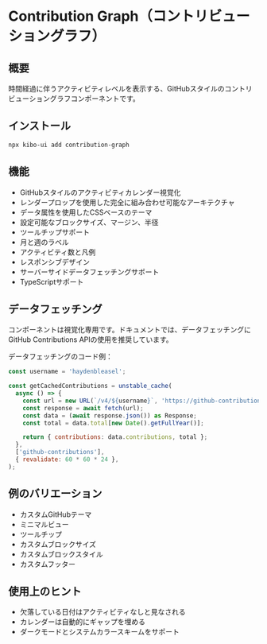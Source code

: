 # Contribution Graph（コントリビューショングラフ）

## 概要
時間経過に伴うアクティビティレベルを表示する、GitHubスタイルのコントリビューショングラフコンポーネントです。

## インストール
```bash
npx kibo-ui add contribution-graph
```

## 機能
- GitHubスタイルのアクティビティカレンダー視覚化
- レンダープロップを使用した完全に組み合わせ可能なアーキテクチャ
- データ属性を使用したCSSベースのテーマ
- 設定可能なブロックサイズ、マージン、半径
- ツールチップサポート
- 月と週のラベル
- アクティビティ数と凡例
- レスポンシブデザイン
- サーバーサイドデータフェッチングサポート
- TypeScriptサポート

## データフェッチング
コンポーネントは視覚化専用です。ドキュメントでは、データフェッチングにGitHub Contributions APIの使用を推奨しています。

データフェッチングのコード例：
```javascript
const username = 'haydenbleasel';

const getCachedContributions = unstable_cache(
  async () => {
    const url = new URL(`/v4/${username}`, 'https://github-contributions-api.jogruber.de');
    const response = await fetch(url);
    const data = (await response.json()) as Response;
    const total = data.total[new Date().getFullYear()];

    return { contributions: data.contributions, total };
  },
  ['github-contributions'],
  { revalidate: 60 * 60 * 24 },
);
```

## 例のバリエーション
- カスタムGitHubテーマ
- ミニマルビュー
- ツールチップ
- カスタムブロックサイズ
- カスタムブロックスタイル
- カスタムフッター

## 使用上のヒント
- 欠落している日付はアクティビティなしと見なされる
- カレンダーは自動的にギャップを埋める
- ダークモードとシステムカラースキームをサポート

